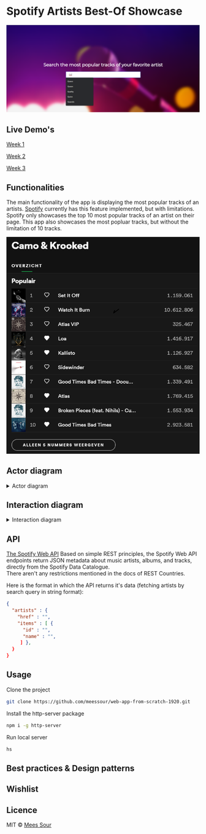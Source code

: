 # Spotify Artists Best-Of Showcase

![Preview](\img\website-preview.png)

## Live Demo's

[Week 1](https://meessour.github.io/web-app-from-scratch-1920/week-1/)

[Week 2](https://meessour.github.io/web-app-from-scratch-1920/week-2/)

[Week 3](https://meessour.github.io/web-app-from-scratch-1920/week-3/)

## Functionalities

The main functionality of the app is displaying the most popular tracks of an artists. [Spotify](https://www.spotify.com/) currently has this feature implemented, but with limitations. Spotify only showcases the top 10 most popular tracks of an artist on their page. This app also showcases the most popluar tracks, but without the limitation of 10 tracks.

![Overview](\img\camo_krooked_most_popluar.png)

## Actor diagram
 
<details>
<summary>Actor diagram</summary>

![Actor diagram](../)
</details>

## Interaction diagram
 
<details>
<summary>Interaction diagram</summary>

![Interaction diagram](\img\interaction-diagram.png)
</details>

## API

[The Spotify Web API](https://developer.spotify.com/documentation/web-api/) Based on simple REST principles, the Spotify Web API endpoints return JSON metadata about music artists, albums, and tracks, directly from the Spotify Data Catalogue.
<br/>
There aren't any restrictions mentioned in the docs of REST Countries.

Here is the format in which the API returns it's data (fetching artists by search query in string format):
```json
{
  "artists" : {
    "href" : "",
    "items" : [ {
      "id" : "",
      "name" : "",
     ] },
  }
}
```

## Usage

Clone the project
```bash
git clone https://github.com/meessour/web-app-from-scratch-1920.git
```

Install the http-server package
```bash
npm i -g http-server
```

Run local server
```bash
hs
```

## Best practices & Design patterns

## Wishlist

## Licence
MIT © [Mees Sour](https://github.com/meessour)
